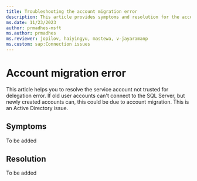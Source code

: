 ```yaml
---
title: Troubleshooting the account migration error 
description: This article provides symptoms and resolution for the account migration error.
ms.date: 11/23/2023
author: prmadhes-msft
ms.author: prmadhes
ms.reviewer: jopilov, haiyingyu, mastewa, v-jayaramanp
ms.custom: sap:Connection issues
---
```


# Account migration error

This article helps you to resolve the service account not trusted for delegation error. If old user accounts can't connect to the SQL Server, but newly created accounts can, this could be due to account migration. This is an Active Directory issue.

## Symptoms

To be added

## Resolution

To be added
